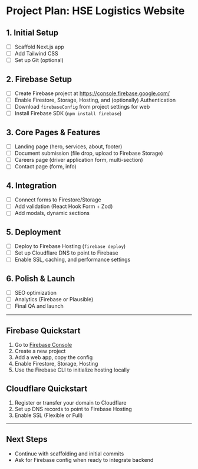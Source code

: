 # Project Plan: HSE Logistics Website

## 1. Initial Setup
- [ ] Scaffold Next.js app
- [ ] Add Tailwind CSS
- [ ] Set up Git (optional)

## 2. Firebase Setup
- [ ] Create Firebase project at https://console.firebase.google.com/
- [ ] Enable Firestore, Storage, Hosting, and (optionally) Authentication
- [ ] Download `firebaseConfig` from project settings for web
- [ ] Install Firebase SDK (`npm install firebase`)

## 3. Core Pages & Features
- [ ] Landing page (hero, services, about, footer)
- [ ] Document submission (file drop, upload to Firebase Storage)
- [ ] Careers page (driver application form, multi-section)
- [ ] Contact page (form, info)

## 4. Integration
- [ ] Connect forms to Firestore/Storage
- [ ] Add validation (React Hook Form + Zod)
- [ ] Add modals, dynamic sections

## 5. Deployment
- [ ] Deploy to Firebase Hosting (`firebase deploy`)
- [ ] Set up Cloudflare DNS to point to Firebase
- [ ] Enable SSL, caching, and performance settings

## 6. Polish & Launch
- [ ] SEO optimization
- [ ] Analytics (Firebase or Plausible)
- [ ] Final QA and launch

---

## Firebase Quickstart
1. Go to [Firebase Console](https://console.firebase.google.com/)
2. Create a new project
3. Add a web app, copy the config
4. Enable Firestore, Storage, Hosting
5. Use the Firebase CLI to initialize hosting locally

## Cloudflare Quickstart
1. Register or transfer your domain to Cloudflare
2. Set up DNS records to point to Firebase Hosting
3. Enable SSL (Flexible or Full)

---

## Next Steps
- Continue with scaffolding and initial commits
- Ask for Firebase config when ready to integrate backend

